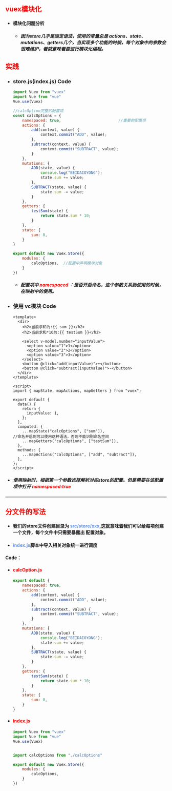 ## <font color='red'>vuex模块化</font>





- #### 模块化问题分析

  - ##### 因为store几乎是固定语法，使用的常量总是 actions、state、mutations、getters几个，当实现多个功能的时候，每个对象中的参数会很难维护，着就意味着要进行模块化编程。









## <font color='red'>实践</font>



- ### store.js(index.js) Code

  ```js
  import Vuex from "vuex"
  import Vue from "vue"
  Vue.use(Vuex)
  
  //calcOption完整的配置项
  const calcOptions = {
      namespaced: true,							//重要的配置项
      actions: {
          add(context, value) {
              context.commit("ADD", value);
          },
          subtract(context, value) {
              context.commit("SUBTRACT", value);
          }
      },
      mutations: {
          ADD(state, value) {
              console.log("BEIDAIOYONG");
              state.sum += value;
          },
          SUBTRACT(state, value) {
              state.sum -= value;
          }
      },
      getters: {
          testSum(state) {
              return state.sum * 10;
          }
      },
      state: {
          sum: 0,
      }
  }
  
  export default new Vuex.Store({
      modules: {
          calcOptions,  //配置中声明模块对象
      }
  })
  
  ```

  - ##### 配置项中 <font color='red'>namespaced</font> ：是否开启命名，这个参数关系到使用的时候，在映射中的使用。







- ### 使用 vc模块 Code

  ```vue
  <template>
    <dir>
      <h2>当前求和为:{{ sum }}</h2>
      <h2>当前求和*10为:{{ testSum }}</h2>
  
      <select v-model.number="inputValue">
        <option value="1">1</option>
        <option value="2">2</option>
        <option value="3">3</option>
      </select>
      <button @click="add(inputValue)">+</button>
      <button @click="subtract(inputValue)">-</button>
    </dir>
  </template>
  
  <script>
  import { mapState, mapActions, mapGetters } from "vuex";
  
  export default {
    data() {
      return {
        inputValue: 1,
      };
    },
    computed: {
      ...mapState("calcOptions", ["sum"]),							 //命名开启则可以使用这种语法，否则不能识别命名空间
      ...mapGetters("calcOptions", ["testSum"]),
    },
    methods: {
      ...mapActions("calcOptions", ["add", "subtract"]),
    },
  };
  </script>
  
  ```

  

- ##### 使用映射时，根据第一个参数选择解析对应store的配置。但是需要在该配置项中打开 <font color='red'>namespaced:true</font>  





<hr>





## <font color='red'>分文件的写法</font>



- #### 我们的store文件创建目录为 <font color='cornflowerblue'>src/store/xxx</font>,这就意味着我们可以给每项创建一个文件，每个文件中只需要暴露出 配置对象。

- #### <font color='cornflowerblue'>index.js</font>脚本中导入相关对象统一进行调度



#### Code：

- #### <font color='red'>calcOption.js</font>

  ```js
  export default {
      namespaced: true,
      actions: {
          add(context, value) {
              context.commit("ADD", value);
          },
          subtract(context, value) {
              context.commit("SUBTRACT", value);
          }
      },
      mutations: {
          ADD(state, value) {
              console.log("BEIDAIOYONG");
              state.sum += value;
          },
          SUBTRACT(state, value) {
              state.sum -= value;
          }
      },
      getters: {
          testSum(state) {
              return state.sum * 10;
          }
      },
      state: {
          sum: 0,
      }
  }
  ```

- #### <font color='red'>index.js</font>

  ```js
  import Vuex from "vuex"
  import Vue from "vue"
  Vue.use(Vuex)
  
  
  import calcOptions from "./calcOptions"
  
  export default new Vuex.Store({
      modules: {
          calcOptions,  
      }
  })
  ```

  
